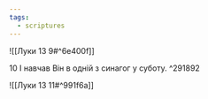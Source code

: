 ```yaml
---
tags:
  - scriptures
---
```


![[Луки 13 9#^6e400f]]

10 І навчав Він в одній з синагог у суботу. ^291892

![[Луки 13 11#^991f6a]]
